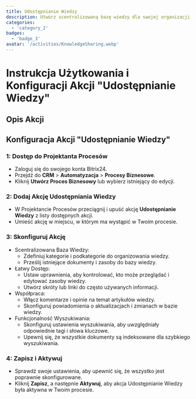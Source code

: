 ```yaml
---
title: Udostępnianie Wiedzy
description: Utwórz scentralizowaną bazę wiedzy dla swojej organizacji.
categories: 
  - 'category_2'
badges: 
  - 'badge_3'
avatar: '/activities/KnowledgeSharing.webp'
---
```

# Instrukcja Użytkowania i Konfiguracji Akcji "Udostępnianie Wiedzy"

## Opis Akcji

## **Konfiguracja Akcji "Udostępnianie Wiedzy"**

### 1: Dostęp do Projektanta Procesów
- Zaloguj się do swojego konta Bitrix24.
- Przejdź do **CRM** > **Automatyzacja** > **Procesy Biznesowe**.
- Kliknij **Utwórz Proces Biznesowy** lub wybierz istniejący do edycji.

### 2: Dodaj Akcję Udostępniania Wiedzy
- W Projektancie Procesów przeciągnij i upuść akcję **Udostępnianie Wiedzy** z listy dostępnych akcji.
- Umieść akcję w miejscu, w którym ma wystąpić w Twoim procesie.

### 3: Skonfiguruj Akcję
- Scentralizowana Baza Wiedzy:
  - Zdefiniuj kategorie i podkategorie do organizowania wiedzy.
  - Prześlij istniejące dokumenty i zasoby do bazy wiedzy.
- Łatwy Dostęp:
  - Ustaw uprawnienia, aby kontrolować, kto może przeglądać i edytować zasoby wiedzy.
  - Utwórz skróty lub linki do często używanych informacji.
- Współpraca:
  - Włącz komentarze i opinie na temat artykułów wiedzy.
  - Skonfiguruj powiadomienia o aktualizacjach i zmianach w bazie wiedzy.
- Funkcjonalność Wyszukiwania:
  - Skonfiguruj ustawienia wyszukiwania, aby uwzględniały odpowiednie tagi i słowa kluczowe.
  - Upewnij się, że wszystkie dokumenty są indeksowane dla szybkiego wyszukiwania.

### 4: Zapisz i Aktywuj
- Sprawdź swoje ustawienia, aby upewnić się, że wszystko jest poprawnie skonfigurowane.
- Kliknij **Zapisz**, a następnie **Aktywuj**, aby akcja Udostępnianie Wiedzy była aktywna w Twoim procesie.